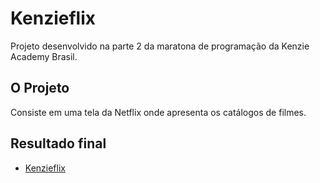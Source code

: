 # Kenzieflix

Projeto desenvolvido na parte 2 da maratona de programação da Kenzie Academy Brasil.

## O Projeto 

Consiste em uma tela da Netflix onde apresenta os catálogos de filmes. 

## Resultado final

- [Kenzieflix](https://helogizzy.github.io/LandingPageKenzieFlix/)
